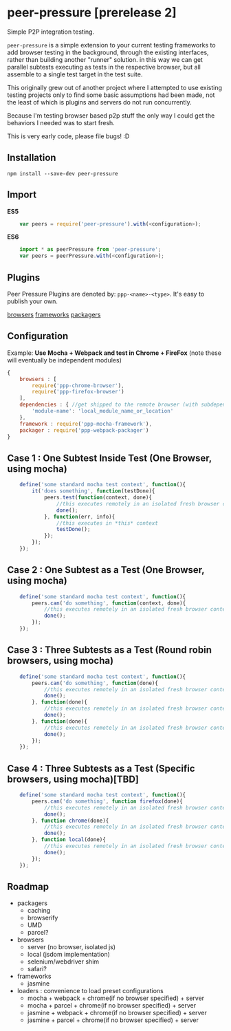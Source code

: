 peer-pressure [prerelease 2]
=============

Simple P2P integration testing.

`peer-pressure` is a simple extension to your current testing frameworks to add browser testing in the background, through the existing interfaces, rather than building another "runner" solution. in this way we can get parallel subtests executing as tests in the respective browser, but all assemble to a single test target in the test suite.

This originally grew out of another project where I attempted to use existing testing projects only to find some basic assumptions had been made, not the least of which is plugins and servers do not run concurrently.

Because I'm testing browser based p2p stuff the only way I could get the behaviors I needed was to start fresh.

This is very early code, please file bugs! :D


Installation
------------

`npm install --save-dev peer-pressure`


Import
------

**ES5**

```javascript
    var peers = require('peer-pressure').with(<configuration>);
```

**ES6**

```javascript
    import * as peerPressure from 'peer-pressure';
    var peers = peerPressure.with(<configuration>);
```

Plugins
-------
Peer Pressure Plugins are denoted by: `ppp-<name>-<type>`. It's easy to publish your own.

[browsers](https://www.npmjs.com/search?q=ppp-*-browser&ranking=quality)
[frameworks](https://www.npmjs.com/search?q=ppp-*-framework&ranking=quality)
[packagers](https://www.npmjs.com/search?q=ppp-*-packager&ranking=quality)

Configuration
-------------

Example: **Use Mocha + Webpack and test in Chrome + FireFox**
(note these will eventually be independent modules)

```javascript
{
    browsers : [
        require('ppp-chrome-browser'),
        require('ppp-firefox-browser')
    ],
    dependencies : { //get shipped to the remote browser (with subdependencies)
        'module-name': 'local_module_name_or_location'
    },
    framework : require('ppp-mocha-framework'),
    packager : require('ppp-webpack-packager')
}
```


Case 1 : One Subtest Inside Test (One Browser, using mocha)
-------------------------------------------------------------

```javascript
    define('some standard mocha test context', function(){
        it('does something', function(testDone){
            peers.test(function(context, done){
                //this executes remotely in an isolated fresh browser context
                done();
            }, function(err, info){
                //this executes in *this* context
                testDone();
            });
        });
    });
```

Case 2 : One Subtest as a Test (One Browser, using mocha)
-------------------------------------------------------------------
```javascript
    define('some standard mocha test context', function(){
        peers.can('do something', function(context, done){
            //this executes remotely in an isolated fresh browser context
            done();
        });
    });
```

Case 3 : Three Subtests as a Test (Round robin browsers, using mocha)
-------------------------------------------------------------------
```javascript
    define('some standard mocha test context', function(){
        peers.can('do something', function(done){
            //this executes remotely in an isolated fresh browser context
            done();
        }, function(done){
            //this executes remotely in an isolated fresh browser context
            done();
        }, function(done){
            //this executes remotely in an isolated fresh browser context
            done();
        });
    });
```

Case 4 : Three Subtests as a Test (Specific browsers, using mocha)[TBD]
-------------------------------------------------------------------
```javascript
    define('some standard mocha test context', function(){
        peers.can('do something', function firefox(done){
            //this executes remotely in an isolated fresh browser context
            done();
        }, function chrome(done){
            //this executes remotely in an isolated fresh browser context
            done();
        }, function local(done){
            //this executes remotely in an isolated fresh browser context
            done();
        });
    });
```

Roadmap
-------
- packagers
    - caching
    - browserify
    - UMD
    - parcel?
- browsers
    - server (no browser, isolated js)
    - local (jsdom implementation)
    - selenium/webdriver shim
    - safari?
- frameworks
    - jasmine
- loaders : convenience to load preset configurations
    - mocha + webpack + chrome(if no browser specified) + server
    - mocha + parcel + chrome(if no browser specified) + server
    - jasmine + webpack + chrome(if no browser specified) + server
    - jasmine + parcel + chrome(if no browser specified) + server
